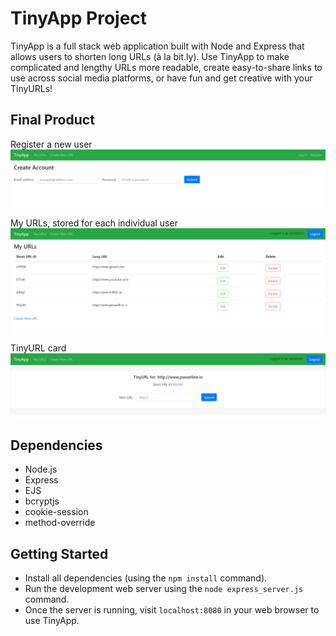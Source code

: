 # TinyApp Project

TinyApp is a full stack web application built with Node and Express that allows users to shorten long URLs (à la bit.ly). Use TinyApp to make complicated and lengthy URLs more readable, create easy-to-share links to use across social media platforms, or have fun and get creative with your TinyURLs! 

## Final Product

Register a new user
!["Register a new user"](https://github.com/Britt4444/tinyapp/blob/master/docs/registers.png?raw=true)

My URLs, stored for each individual user
!["My URLs"](https://github.com/Britt4444/tinyapp/blob/master/docs/MyURLs.png?raw=true)

TinyURL card
!["TinyURL card"](https://github.com/Britt4444/tinyapp/blob/master/docs/tinyURLs.png?raw=true)

## Dependencies

- Node.js
- Express
- EJS
- bcryptjs
- cookie-session
- method-override

## Getting Started

- Install all dependencies (using the `npm install` command).
- Run the development web server using the `node express_server.js` command.
- Once the server is running, visit `localhost:8080` in your web browser to use TinyApp.